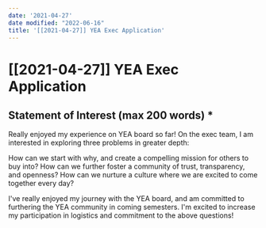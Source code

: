 ```yaml
---
date: '2021-04-27'
date modified: "2022-06-16"
title: '[[2021-04-27]] YEA Exec Application'
---
```


# [[2021-04-27]] YEA Exec Application

## Statement of Interest (max 200 words) \*
Really enjoyed my experience on YEA board so far! On the exec team, I am interested in exploring three problems in greater depth:

How can we start with why, and create a compelling mission for others to buy into?
How can we further foster a community of trust, transparency, and openness?
How can we nurture a culture where we are excited to come together every day?

I've really enjoyed my journey with the YEA board, and am committed to furthering the YEA community in coming semesters. I'm excited to increase my participation in logistics and commitment to the above questions!

